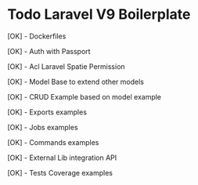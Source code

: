 # Todo Laravel V9 Boilerplate

[OK] - Dockerfiles

[OK] - Auth with Passport

[OK] - Acl Laravel Spatie Permission

[OK] - Model Base to extend other models

[OK] - CRUD Example based on model example

[OK] - Exports examples

[OK] - Jobs examples

[OK] - Commands examples

[OK] - External Lib integration API

[OK] - Tests Coverage examples
